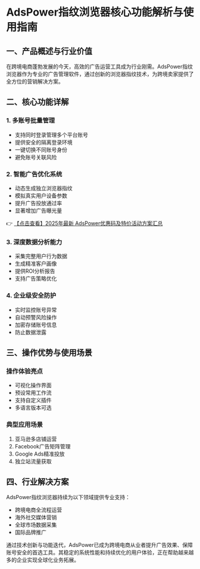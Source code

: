 # AdsPower指纹浏览器核心功能解析与使用指南

## 一、产品概述与行业价值

在跨境电商蓬勃发展的今天，高效的广告运营工具成为行业刚需。AdsPower指纹浏览器作为专业的广告管理软件，通过创新的浏览器指纹技术，为跨境卖家提供了全方位的营销解决方案。

## 二、核心功能详解

### 1. 多账号批量管理
- 支持同时登录管理多个平台账号
- 提供安全的隔离登录环境
- 一键切换不同账号身份
- 避免账号关联风险

### 2. 智能广告优化系统
- 动态生成独立浏览器指纹
- 模拟真实用户设备参数
- 提升广告投放通过率
- 显著增加广告曝光量

👉 [【点击查看】2025年最新 AdsPower优惠码及特价活动方案汇总](https://bit.ly/adspower_free)

### 3. 深度数据分析能力
- 采集完整用户行为数据
- 生成精准客户画像
- 提供ROI分析报告
- 支持广告策略优化

### 4. 企业级安全防护
- 实时监控账号异常
- 自动预警风险操作
- 加密存储账号信息
- 防止数据泄露

## 三、操作优势与使用场景

### 操作体验亮点
- 可视化操作界面
- 预设常用工作流
- 支持自定义插件
- 多语言版本可选

### 典型应用场景
1. 亚马逊多店铺运营
2. Facebook广告矩阵管理
3. Google Ads精准投放
4. 独立站流量获取

## 四、行业解决方案

AdsPower指纹浏览器持续为以下领域提供专业支持：
- 跨境电商全流程运营
- 海外社交媒体营销
- 全球市场数据采集
- 国际品牌推广

通过技术创新与功能迭代，AdsPower已成为跨境电商从业者提升广告效果、保障账号安全的首选工具。其稳定的系统性能和持续优化的用户体验，正在帮助越来越多的企业实现全球化业务拓展。